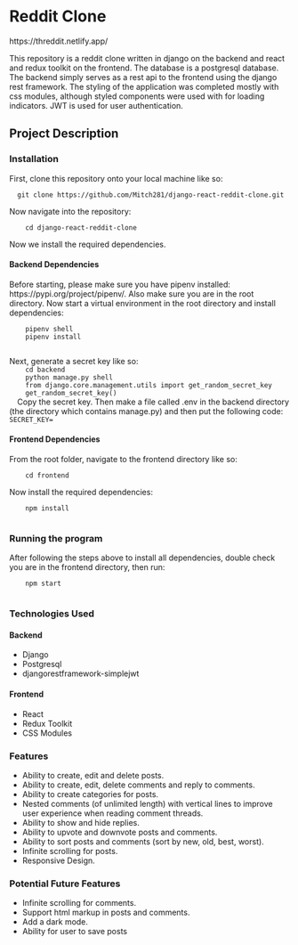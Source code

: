 <h1>Reddit Clone</h1>
https://threddit.netlify.app/
<p>
This repository is a reddit clone written in django on the backend and react and redux toolkit on the frontend. The database is a postgresql database. The backend simply serves as a rest api to the frontend using the django rest       framework. The styling of the application was completed mostly with css modules, although styled components were used with for loading indicators. JWT is used for user authentication.
</p>
<h2>Project Description</h2>
<h3>Installation</h3>
<p>
  First, clone this repository onto your local machine like so:<br />
  <code>
  git clone https://github.com/Mitch281/django-react-reddit-clone.git
  </code>
  <br />
  Now navigate into the repository:<br />
  <code>
    cd django-react-reddit-clone
  </code>
  <br />
  Now we install the required dependencies.
</p>
<h4>Backend Dependencies</h4>
<p>Before starting, please make sure you have pipenv installed: https://pypi.org/project/pipenv/. Also make sure you are in the root directory. Now start a virtual environment in the root directory and install dependencies: <br />
  <code>
    pipenv shell
    pipenv install 
  </code>
</p>
<p>Next, generate a secret key like so:
  <code>
    cd backend
    python manage.py shell
    from django.core.management.utils import get_random_secret_key
    get_random_secret_key()
  </code>
  Copy the secret key. Then make a file called .env in the backend directory (the directory which contains manage.py) and then put the following code:
  <code>SECRET_KEY=<SECRET_KEY></code>
</p>
<h4>Frontend Dependencies</h4>
<p>From the root folder, navigate to the frontend directory like so:<br />
  <code>
    cd frontend
  </code>
  <br />
  Now install the required dependencies:<br />
  <code>
    npm install
  </code>
  <br />
</p>
<h3>Running the program</h3>
<p>
  After following the steps above to install all dependencies, double check you are in the frontend directory, then run: <br />
  <code>
    npm start
  </code>
  <br />
</p>
<h3>Technologies Used</h3>
<h4>Backend</h4>
<ul>
  <li>Django</li>
  <li>Postgresql</li>
  <li>djangorestframework-simplejwt</li>
</ul>
<h4>Frontend</h4>
<ul>
  <li>React</li>
  <li>Redux Toolkit</li>
  <li>CSS Modules</li>
</ul>
<h3>Features</h3>
<ul>
  <li>Ability to create, edit and delete posts.</li>
  <li>Ability to create, edit, delete comments and reply to comments.</li>
  <li>Ability to create categories for posts.</li>
  <li>Nested comments (of unlimited length) with vertical lines to improve user experience when reading comment threads.</li>
  <li>Ability to show and hide replies.</li>
  <li>Ability to upvote and downvote posts and comments.</li>
  <li>Ability to sort posts and comments (sort by new, old, best, worst).</li>
  <li>Infinite scrolling for posts.</li>
  <li>Responsive Design.</li>
</ul>
<h3>Potential Future Features</h3>
<ul>
  <li>Infinite scrolling for comments.</li>
  <li>Support html markup in posts and comments.</li>
  <li>Add a dark mode.</li>
  <li>Ability for user to save posts</li>
</ul>

